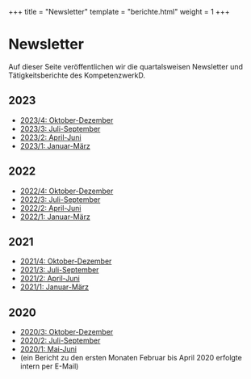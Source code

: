 +++
title = "Newsletter"
template = "berichte.html"
weight = 1
+++

# Newsletter

Auf dieser Seite veröffentlichen wir die quartalsweisen Newsletter und Tätigkeitsberichte des KompetenzwerkD.


## 2023

- [2023/4: Oktober-Dezember](/infoportal/documents/kompetenzwerkd_newsletter_2023_4.pdf)
- [2023/3: Juli-September](/infoportal/documents/kompetenzwerkd_newsletter_2023_3.pdf)
- [2023/2: April-Juni](/infoportal/documents/kompetenzwerkd_newsletter_2023_2.pdf)
- [2023/1: Januar-März](/infoportal/documents/kompetenzwerkd_newsletter_2023_1.pdf)


## 2022

- [2022/4: Oktober-Dezember](/infoportal/documents/kompetenzwerkd_newsletter_2022_4.pdf)
- [2022/3: Juli-September](/infoportal/documents/kompetenzwerkd_newsletter_2022_3.pdf)
- [2022/2: April-Juni](/infoportal/documents/kompetenzwerkd_newsletter_2022_2.pdf)
- [2022/1: Januar-März](/infoportal/documents/kompetenzwerkd_newsletter_2022_1.pdf)

## 2021

- [2021/4: Oktober-Dezember](/infoportal/documents/kompetenzwerkd_newsletter_2021_4.pdf)
- [2021/3: Juli-September](/infoportal/documents/kompetenzwerkd_newsletter_2021_3.pdf)
- [2021/2: April-Juni](/infoportal/documents/kompetenzwerkd_newsletter_2021_2.pdf)
- [2021/1: Januar-März](/infoportal/documents/kompetenzwerkd_newsletter_2021_1.pdf)

## 2020

- [2020/3: Oktober-Dezember](/infoportal/documents/kompetenzwerkd_newsletter_2020_3.pdf)
- [2020/2: Juli-September](/infoportal/documents/kompetenzwerkd_newsletter_2020_2.pdf)
- [2020/1: Mai-Juni](/infoportal/documents/kompetenzwerkd_newsletter_2020_1.pdf)
- (ein Bericht zu den ersten Monaten Februar bis April 2020 erfolgte intern per E-Mail)
